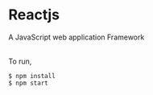 # Reactjs

A JavaScript web application Framework <br /><br />

To run, <br />
```
$ npm install
$ npm start
```